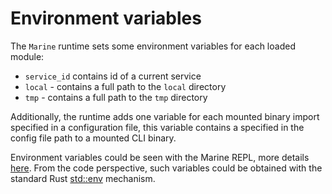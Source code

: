 # Environment variables

The `Marine` runtime sets some environment variables for each loaded module:

* `service_id` contains id of a current service
* `local` -  contains a full path to the `local` directory
* `tmp` - contains a full path to the `tmp` directory

Additionally, the runtime adds one variable for each mounted binary import specified in a configuration file, this variable contains a specified in the config file path to a mounted CLI binary.&#x20;

Environment variables could be seen with the Marine REPL, more details [here](../../marine-tooling-reference/marine-repl.md#envs-show-environment-variables-of-a-module). From the code perspective, such variables could be obtained with the standard Rust [std::env](https://doc.rust-lang.org/std/env/index.html) mechanism.



